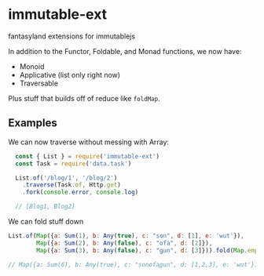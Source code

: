 # immutable-ext
fantasyland extensions for immutablejs

In addition to the Functor, Foldable, and Monad functions, we now have:
 * Monoid
 * Applicative (list only right now)
 * Traversable

Plus stuff that builds off of reduce like `foldMap`.


## Examples

We can now traverse without messing with Array:

```js
  const { List } = require('immutable-ext')
  const Task = require('data.task')

  List.of('/blog/1', '/blog/2')
    .traverse(Task.of, Http.get)
    .fork(console.error, console.log)

  // [Blog1, Blog2]
```

We can fold stuff down

```js
List.of(Map({a: Sum(1), b: Any(true), c: "son", d: [1], e: 'wut'}),
        Map({a: Sum(2), b: Any(false), c: "ofa", d: [2]}),
        Map({a: Sum(3), b: Any(false), c: "gun", d: [3]})).fold(Map.empty),

// Map({a: Sum(6), b: Any(true), c: "sonofagun", d: [1,2,3], e: 'wut'})))
```



